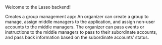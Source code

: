 Welcome to the Lasso backend!

Creates a group management app: An organizer can create a group to manage, assign middle managers to the application, and assign non-user accounts to the middle managers. The organizer can pass events or instructions to the middle managers to pass to their subordinate accounts, and pass back information based on the subordinate accounts’ status.
